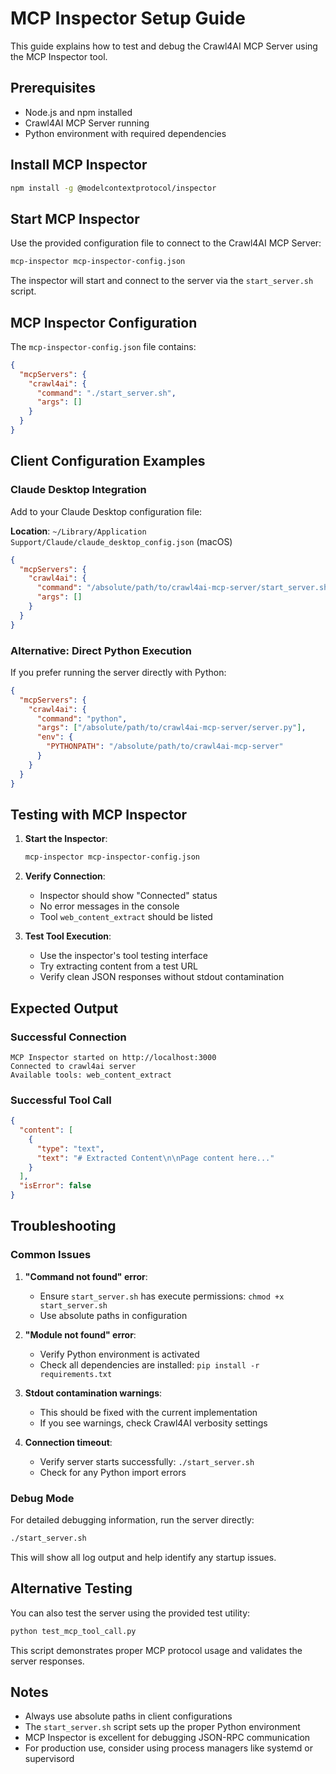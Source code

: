 # MCP Inspector Setup Guide

This guide explains how to test and debug the Crawl4AI MCP Server using the MCP Inspector tool.

## Prerequisites

- Node.js and npm installed
- Crawl4AI MCP Server running
- Python environment with required dependencies

## Install MCP Inspector

```bash
npm install -g @modelcontextprotocol/inspector
```

## Start MCP Inspector

Use the provided configuration file to connect to the Crawl4AI MCP Server:

```bash
mcp-inspector mcp-inspector-config.json
```

The inspector will start and connect to the server via the `start_server.sh` script.

## MCP Inspector Configuration

The `mcp-inspector-config.json` file contains:

```json
{
  "mcpServers": {
    "crawl4ai": {
      "command": "./start_server.sh",
      "args": []
    }
  }
}
```

## Client Configuration Examples

### Claude Desktop Integration

Add to your Claude Desktop configuration file:

**Location**: `~/Library/Application Support/Claude/claude_desktop_config.json` (macOS)

```json
{
  "mcpServers": {
    "crawl4ai": {
      "command": "/absolute/path/to/crawl4ai-mcp-server/start_server.sh",
      "args": []
    }
  }
}
```

### Alternative: Direct Python Execution

If you prefer running the server directly with Python:

```json
{
  "mcpServers": {
    "crawl4ai": {
      "command": "python",
      "args": ["/absolute/path/to/crawl4ai-mcp-server/server.py"],
      "env": {
        "PYTHONPATH": "/absolute/path/to/crawl4ai-mcp-server"
      }
    }
  }
}
```

## Testing with MCP Inspector

1. **Start the Inspector**:
   ```bash
   mcp-inspector mcp-inspector-config.json
   ```

2. **Verify Connection**:
   - Inspector should show "Connected" status
   - No error messages in the console
   - Tool `web_content_extract` should be listed

3. **Test Tool Execution**:
   - Use the inspector's tool testing interface
   - Try extracting content from a test URL
   - Verify clean JSON responses without stdout contamination

## Expected Output

### Successful Connection
```
MCP Inspector started on http://localhost:3000
Connected to crawl4ai server
Available tools: web_content_extract
```

### Successful Tool Call
```json
{
  "content": [
    {
      "type": "text",
      "text": "# Extracted Content\n\nPage content here..."
    }
  ],
  "isError": false
}
```

## Troubleshooting

### Common Issues

1. **"Command not found" error**:
   - Ensure `start_server.sh` has execute permissions: `chmod +x start_server.sh`
   - Use absolute paths in configuration

2. **"Module not found" error**:
   - Verify Python environment is activated
   - Check all dependencies are installed: `pip install -r requirements.txt`

3. **Stdout contamination warnings**:
   - This should be fixed with the current implementation
   - If you see warnings, check Crawl4AI verbosity settings

4. **Connection timeout**:
   - Verify server starts successfully: `./start_server.sh`
   - Check for any Python import errors

### Debug Mode

For detailed debugging information, run the server directly:

```bash
./start_server.sh
```

This will show all log output and help identify any startup issues.

## Alternative Testing

You can also test the server using the provided test utility:

```bash
python test_mcp_tool_call.py
```

This script demonstrates proper MCP protocol usage and validates the server responses.

## Notes

- Always use absolute paths in client configurations
- The `start_server.sh` script sets up the proper Python environment
- MCP Inspector is excellent for debugging JSON-RPC communication
- For production use, consider using process managers like systemd or supervisord